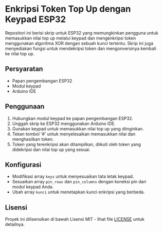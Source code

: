 # Enkripsi Token Top Up dengan Keypad ESP32

Repositori ini berisi skrip untuk ESP32 yang memungkinkan pengguna untuk memasukkan nilai top up melalui keypad dan mengenkripsi token menggunakan algoritma XOR dengan sebuah kunci tertentu. Skrip ini juga menyediakan fungsi untuk mendekripsi token dan mengonversinya kembali ke nilai top up.

## Persyaratan
- Papan pengembangan ESP32
- Modul keypad
- Arduino IDE

## Penggunaan
1. Hubungkan modul keypad ke papan pengembangan ESP32.
2. Unggah skrip ke ESP32 menggunakan Arduino IDE.
3. Gunakan keypad untuk memasukkan nilai top up yang diinginkan.
4. Tekan tombol '#' untuk menyelesaikan memasukkan nilai dan menghasilkan token.
5. Token yang terenkripsi akan ditampilkan, diikuti oleh token yang didekripsi dan nilai top up yang sesuai.

## Konfigurasi
- Modifikasi array `keys` untuk menyesuaikan tata letak keypad.
- Sesuaikan array `pin_rows` dan `pin_columns` dengan koneksi pin dari modul keypad Anda.
- Ubah array `kunci` untuk menetapkan kunci enkripsi yang berbeda.

## Lisensi
Proyek ini dilisensikan di bawah Lisensi MIT - lihat file [LICENSE](LICENSE) untuk detailnya.
